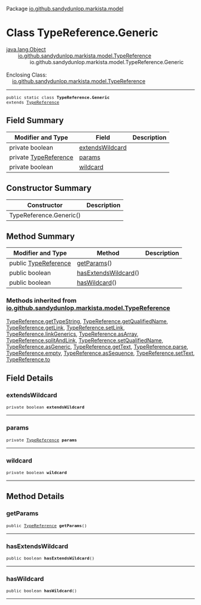 Package [io.github.sandydunlop.markista.model](index.md)

# Class TypeReference.Generic
[java.lang.Object](https://docs.oracle.com/en/java/javase/24/docs/api/java.base/java/lang/Object.html)<br/>
        [io.github.sandydunlop.markista.model.TypeReference](TypeReference.md)<br/>
                io.github.sandydunlop.markista.model.TypeReference.Generic<br/>
<br/>
Enclosing Class:<br/>
    [io.github.sandydunlop.markista.model.TypeReference](TypeReference.md)


----

<span style="font-family: monospace; font-size: 80%;">public static class __TypeReference.Generic__<br/>extends [TypeReference](TypeReference.md)
</span>


## Field Summary

| Modifier and Type                         | Field                               | Description |
|-------------------------------------------|-------------------------------------|-------------|
| private boolean                           | [extendsWildcard](#extendswildcard) |             |
| private [TypeReference](TypeReference.md) | [params](#params)                   |             |
| private boolean                           | [wildcard](#wildcard)               |             |



## Constructor Summary

| Constructor             | Description |
|-------------------------|-------------|
| TypeReference.Generic() |             |



## Method Summary

| Modifier and Type                        | Method                                      | Description |
|------------------------------------------|---------------------------------------------|-------------|
| public [TypeReference](TypeReference.md) | [getParams](#getparams)()                   |             |
| public boolean                           | [hasExtendsWildcard](#hasextendswildcard)() |             |
| public boolean                           | [hasWildcard](#haswildcard)()               |             |


### Methods inherited from [io.github.sandydunlop.markista.model.TypeReference](TypeReference.md)

[TypeReference.getTypeString](TypeReference.md#gettypestring), [TypeReference.getQualifiedName](TypeReference.md#getqualifiedname), [TypeReference.getLink](TypeReference.md#getlink), [TypeReference.setLink](TypeReference.md#setlink), [TypeReference.linkGenerics](TypeReference.md#linkgenerics), [TypeReference.asArray](TypeReference.md#asarray), [TypeReference.splitAndLink](TypeReference.md#splitandlink), [TypeReference.setQualifiedName](TypeReference.md#setqualifiedname), [TypeReference.asGeneric](TypeReference.md#asgeneric), [TypeReference.getText](TypeReference.md#gettext), [TypeReference.parse](TypeReference.md#parse), [TypeReference.empty](TypeReference.md#empty), [TypeReference.asSequence](TypeReference.md#assequence), [TypeReference.setText](TypeReference.md#settext), [TypeReference.to](TypeReference.md#to)


## Field Details

### extendsWildcard

<span style="font-family: monospace; font-size: 80%;">private boolean __extendsWildcard__</span>




---

### params

<span style="font-family: monospace; font-size: 80%;">private [TypeReference](TypeReference.md) __params__</span>




---

### wildcard

<span style="font-family: monospace; font-size: 80%;">private boolean __wildcard__</span>




---


## Method Details

### getParams

<span style="font-family: monospace; font-size: 80%;">public [TypeReference](TypeReference.md) __getParams__()</span>




---

### hasExtendsWildcard

<span style="font-family: monospace; font-size: 80%;">public boolean __hasExtendsWildcard__()</span>




---

### hasWildcard

<span style="font-family: monospace; font-size: 80%;">public boolean __hasWildcard__()</span>




---

